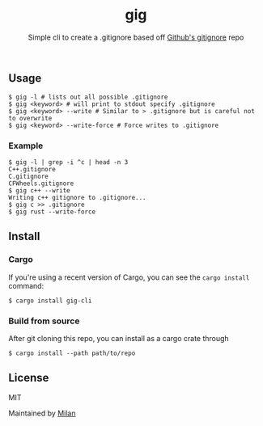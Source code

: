 <div align="center">
	<h1>gig</h1>
	<p>
		Simple cli to create a .gitignore based off <a href="https://github.com/github/gitignore">Github's gitignore</a> repo
	</p>
	<br>
</div>

## Usage

```shell
$ gig -l # lists out all possible .gitignore
$ gig <keyword> # will print to stdout specify .gitignore
$ gig <keyword> --write # Similar to > .gitignore but is careful not to overwrite
$ gig <keyword> --write-force # Force writes to .gitignore
```

### Example
```shell
$ gig -l | grep -i ^c | head -n 3
C++.gitignore
C.gitignore
CFWheels.gitignore
$ gig c++ --write 
Writing c++ gitignore to .gitignore...
$ gig c >> .gitignore
$ gig rust --write-force
```

## Install

### Cargo

If you're using a recent version of Cargo, you can see the `cargo install` command:

```shell
$ cargo install gig-cli
```


### Build from source

After git cloning this repo, you can install as a cargo crate through

```shell
$ cargo install --path path/to/repo
```
## License

MIT

Maintained by [Milan](https://mdaverde.com)
